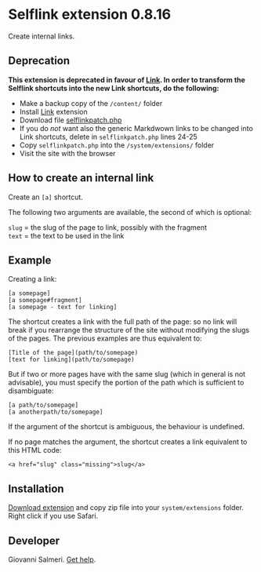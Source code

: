 # Selflink extension 0.8.16

Create internal links.

## Deprecation

**This extension is deprecated in favour of [Link](https://github.com/GiovanniSalmeri/yellow-link). In order to transform the Selflink shortcuts into the new Link shortcuts, do the following:**

- Make a backup copy of the `/content/` folder
- Install [Link](https://github.com/GiovanniSalmeri/yellow-link) extension
- Download file [selflinkpatch.php](https://raw.githubusercontent.com/GiovanniSalmeri/yellow-selflink/master/selflinkpatch.php) 
- If you do *not* want also the generic Markdwown links to be changed into Link shortcuts, delete in `selflinkpatch.php` lines 24-25
- Copy `selflinkpatch.php` into the `/system/extensions/` folder
- Visit the site with the browser

## How to create an internal link

Create an `[a]` shortcut. 

The following two arguments are available, the second of which is optional:

`slug` = the slug of the page to link, possibly with the fragment  
`text` = the text to be used in the link  

## Example

Creating a link:

```
[a somepage]  
[a somepage#fragment]  
[a somepage - text for linking]  
```

The shortcut creates a link with the full path of the page: so no link will break if you rearrange the structure of the site without modifying the slugs of the pages. The previous examples are thus equivalent to:

```
[Title of the page](path/to/somepage)  
[text for linking](path/to/somepage)  
```

But if two or more pages have with the same slug (which in general is not advisable), you must specify the portion of the path which is sufficient to disambiguate:

```
[a path/to/somepage]  
[a anotherpath/to/somepage]  
```

If the argument of the shortcut is ambiguous, the behaviour is undefined.

If no page matches the argument, the shortcut creates a link equivalent to this HTML code:

```
<a href="slug" class="missing">slug</a>  
```

## Installation

[Download extension](https://github.com/GiovanniSalmeri/yellow-selflink/archive/master.zip) and copy zip file into your `system/extensions` folder. Right click if you use Safari.

## Developer

Giovanni Salmeri. [Get help](https://github.com/GiovanniSalmeri/yellow-selflink/issues).
